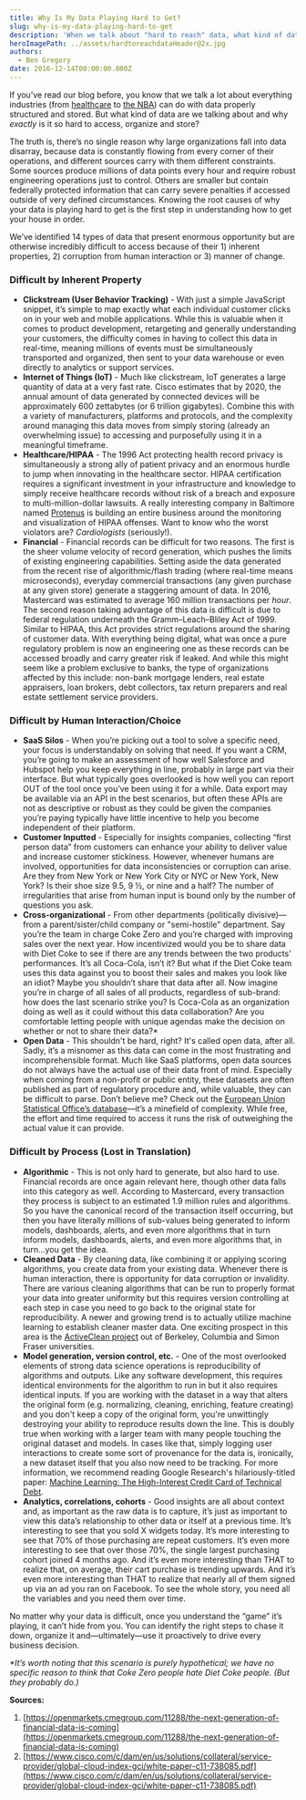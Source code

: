 ```yaml
---
title: Why Is My Data Playing Hard to Get?
slug: why-is-my-data-playing-hard-to-get
description: 'When we talk about "hard to reach" data, what kind of data are we talking about, and why exactly is it so hard to access, organize and store?'
heroImagePath: ../assets/hardtoreachdataHeader@2x.jpg
authors:
  - Ben Gregory
date: 2016-12-14T00:00:00.000Z
---
```


If you’ve read our blog before, you know that we talk a lot about everything industries (from [healthcare](https://www.astronomer.io/blog/data-jam-improving-the-accuracy-of-dental-provider-directories) to [the NBA](https://www.astronomer.io/blog/data-in-basketball))&nbsp;can do with data properly structured and stored. But what kind of data are we talking about and why _exactly_ is it so hard to access, organize and store?

The truth is, there’s no single reason why large organizations fall into data disarray, because data is constantly flowing from every corner of their operations, and different sources carry with them different constraints. Some sources produce millions of data points every hour and require robust engineering operations just to control. Others are smaller but contain federally protected information that can carry severe penalties if accessed outside of very defined circumstances. Knowing the root causes of why your data is playing hard to get is the first step in understanding how to get your house in order.

We’ve identified 14 types of data that present enormous opportunity but are otherwise incredibly difficult to access because of their 1) inherent properties, 2) corruption from human interaction or 3) manner of change.

### Difficult by Inherent Property

- **Clickstream (User Behavior Tracking)** - With just a simple JavaScript snippet, it’s simple to map exactly what each individual customer clicks on in your web and mobile applications. While this is valuable when it comes to product development, retargeting and generally understanding your customers, the difficulty comes in having to collect this data in real-time, meaning millions of events must be simultaneously transported and organized, then sent to your data warehouse or even directly to analytics or support services.
- **Internet of Things (IoT)** - Much like clickstream, IoT generates a large quantity of data at a very fast rate. Cisco estimates that by 2020, the annual amount of data generated by connected devices will be approximately 600 zettabytes (or 6 trillion gigabytes). Combine this with a variety of manufacturers, platforms and protocols, and the complexity around managing this data moves from simply storing (already an overwhelming issue) to accessing and purposefully using it in a meaningful timeframe.
- **Healthcare/HIPAA** - The 1996 Act protecting health record privacy is simultaneously a strong ally of patient privacy and an enormous hurdle to jump when innovating in the healthcare sector. HIPAA certification requires a significant investment in your infrastructure and knowledge to simply receive healthcare records without risk of a breach and exposure to multi-million-dollar lawsuits. A really interesting company in Baltimore named [Protenus](https://www.protenus.com/) is building an entire business around the monitoring and visualization of HIPAA offenses. Want to know who the worst violators are? _Cardiologists_ (seriously!).
- **Financial** - Financial records can be difficult for two reasons. The first is the sheer volume velocity of record generation, which pushes the limits of existing engineering capabilities. Setting aside the data generated from the recent rise of algorithmic/flash trading (where real-time means microseconds), everyday commercial transactions (any given purchase at any given store) generate a staggering amount of data. In 2016, Mastercard was estimated to average 160 million transactions per _hour_. The second reason taking advantage of this data is difficult is due to federal regulation underneath the Gramm–Leach–Bliley Act of 1999. Similar to HIPAA, this Act provides strict regulations around the sharing of customer data. With everything being digital, what was once a pure regulatory problem is now an engineering one as these records can be accessed broadly and carry greater risk if leaked. And while this might seem like a problem exclusive to banks, the type of organizations affected by this include: non-bank mortgage lenders, real estate appraisers, loan brokers, debt collectors, tax return preparers and real estate settlement service providers.

### Difficult by Human Interaction/Choice

- **SaaS Silos** - When you’re picking out a tool to solve a specific need, your focus is understandably on solving that need. If you want a CRM, you’re going to make an assessment of how well Salesforce and Hubspot help you keep everything in line, probably in large part via their interface. But what typically goes overlooked is how well you can report OUT of the tool once you’ve been using it for a while. Data export may be available via an API in the best scenarios, but often these APIs are not as descriptive or robust as they could be given the companies you’re paying typically have little incentive to help you become independent of their platform. 
- **Customer Inputted** - Especially for insights companies, collecting “first person data” from customers can enhance your ability to deliver value and increase customer stickiness. However, whenever humans are involved, opportunities for data inconsistencies or corruption can arise. Are they from New York or New York City or NYC or New York, New York? Is their shoe size 9.5, 9 ½, or nine and a half? The number of irregularities that arise from human input is bound only by the number of questions you ask.
- **Cross-organizational** - From other departments (politically divisive)—from a parent/sister/child company or "semi-hostile" department. Say you’re the team in charge Coke Zero and you’re charged with improving sales over the next year. How incentivized would you be to share data with Diet Coke to see if there are any trends between the two products’ performances. It’s all Coca-Cola, isn’t it? But what if the Diet Coke team uses this data against you to boost their sales and makes you look like an idiot? Maybe you shouldn’t share that data after all. Now imagine you’re in charge of all sales of all products, regardless of sub-brand: how does the last scenario strike you? Is Coca-Cola as an organization doing as well as it could without this data collaboration? Are you comfortable letting people with unique agendas make the decision on whether or not to share their data?\*
- **Open Data** - This shouldn't be hard, right? It's called open data, after all. Sadly, it’s a misnomer as this data can come in the most frustrating and incomprehensible format. Much like SaaS platforms, open data sources do not always have the actual use of their data front of mind. Especially when coming from a non-profit or public entity, these datasets are often published as part of regulatory procedure and, while valuable, they can be difficult to parse. Don’t believe me? Check out the [European Union Statistical Office’s database](https://ec.europa.eu/eurostat/web/main/home)—it’s a minefield of complexity. While free, the effort and time required to access it runs the risk of outweighing the actual value it can provide.

### Difficult by Process (Lost in Translation)

- **Algorithmic** - This is not only hard to generate, but also hard to use. Financial records are once again relevant here, though other data falls into this category as well. According to Mastercard, every transaction they process is subject to an estimated 1.9 million rules and algorithms. So you have the canonical record of the transaction itself occurring, but then you have literally millions of sub-values being generated to inform models, dashboards, alerts, and even more algorithms that in turn inform models, dashboards, alerts, and even more algorithms that, in turn...you get the idea.
- **Cleaned Data** - By cleaning data, like combining it or applying scoring algorithms, you create data from your existing data. Whenever there is human interaction, there is opportunity for data corruption or invalidity. There are various cleaning algorithms that can be run to properly format your data into greater uniformity but this requires version controlling at each step in case you need to go back to the original state for reproducibility. A newer and growing trend is to actually utilize machine learning to establish cleaner master data. One exciting prospect in this area is the [ActiveClean project](https://www.cs.columbia.edu/~ewu/files/papers/activeclean-vldb16.pdf) out of Berkeley, Columbia and Simon Fraser universities. 
- **Model generation, version control, etc.** - One of the most overlooked elements of strong data science operations is reproducibility of algorithms and outputs. Like any software development, this requires identical environments for the algorithm to run in but it also requires identical inputs. If you are working with the dataset in a way that alters the original form (e.g. normalizing, cleaning, enriching, feature creating) and you don't keep a copy of the original form, you're unwittingly destroying your ability to reproduce results down the line. This is doubly true when working with a larger team with many people touching the original dataset and models. In cases like that, simply logging user interactions to create some sort of provenance for the data is, ironically, a new dataset itself that you also now need to be tracking. For more information, we recommend reading Google Research's hilariously-titled paper: [Machine Learning: The High-Interest Credit Card of Technical Debt](https://static.googleusercontent.com/media/research.google.com/en//pubs/archive/43146.pdf).
- **Analytics, correlations, cohorts** - Good insights are all about context and, as important as the raw data is to capture, it’s just as important to view this data’s relationship to other data or itself at a previous time. It’s interesting to see that you sold X widgets today. It’s more interesting to see that 70% of those purchasing are repeat customers. It’s even more interesting to see that over those 70%, the single largest purchasing cohort joined 4 months ago. And it’s even more interesting than THAT to realize that, on average, their cart purchase is trending upwards. And it’s even more&nbsp;interesting than THAT to realize that nearly all of them signed up via an ad you ran on Facebook. To see the whole story, you need all the variables and you need them over time.

No matter why your data is difficult, once you understand the “game” it’s playing, it can’t hide from you. You can identify the right steps to chase it down, organize it and—ultimately—use it proactively to drive every business decision.

_\*It’s worth noting that this scenario is purely hypothetical; we have no specific reason to think that Coke Zero people hate Diet Coke people. (But they probably do.)_

**Sources:**

1. [https://openmarkets.cmegroup.com/11288/the-next-generation-of-financial-data-is-coming](https://openmarkets.cmegroup.com/11288/the-next-generation-of-financial-data-is-coming)
2. [https://www.cisco.com/c/dam/en/us/solutions/collateral/service-provider/global-cloud-index-gci/white-paper-c11-738085.pdf](https://www.cisco.com/c/dam/en/us/solutions/collateral/service-provider/global-cloud-index-gci/white-paper-c11-738085.pdf)

&nbsp;

